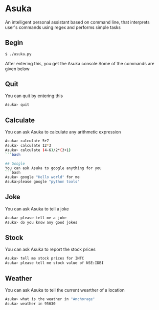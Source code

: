 # Asuka
An intelligent personal assistant based on command line, that interprets user's commands using regex and performs simple tasks

## Begin
```bash
$ ./asuka.py
```
After entering this, you get the Asuka console
Some of the commands are given below

## Quit
You can quit by entering this
```bash
Asuka> quit
```

## Calculate
You can ask Asuka to calculate any arithmetic expression
```bash
Asuka> calculate 5+7
Asuka> calculate 12*3
Asuka> calculate (4-6)/2*(3+1)
```bash

## Google
You can ask Asuka to google anything for you
```bash
Asuka> google "Hello world" for me
Asuka>please google "python tools"
```

## Joke
You can ask Asuka to tell a joke
```bash
Asuka> please tell me a joke
Asuka> do you know any good jokes
```

## Stock
You can ask Asuka to report the stock prices
```bash
Asuka> tell me stock prices for INTC
Asuka> please tell me stock value of NSE:IDBI
```

## Weather
You can ask Asuka to tell the current wearther of a location
```bash
Asuka> what is the weather in "Anchorage"
Asuka> weather in 95630
```